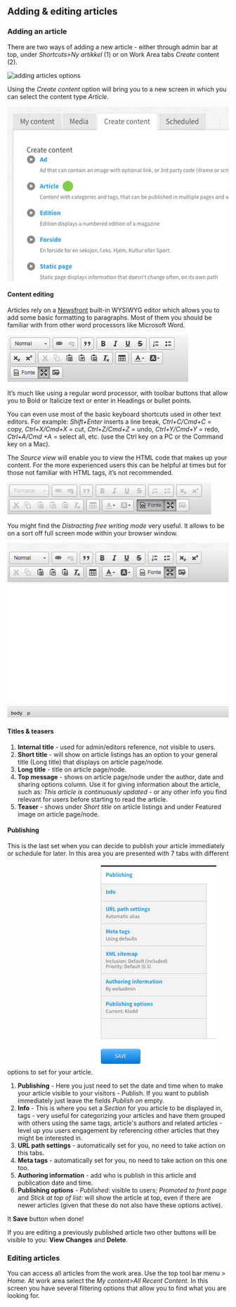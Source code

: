 ## Adding & editing articles

### Adding an article
There are two ways of adding a new article - either through admin bar at top, under _Shortcuts>Ny artikkel_ (1) or on Work Area tabs _Create_ content (2).

![adding articles options](/img/add-article-options.png)

Using the _Create content_ option will bring you to a new screen in which you can select the content type _Article_.

![adding articles options](/img/add-article.png)

#### Content editing

Articles rely on a <a href="http://www.newsfront.no">Newsfront</a> built-in WYSIWYG editor which allows you to add some basic formatting to paragraphs. Most of them you should be familiar with from other word processors like Microsoft Word.

![WYSIWYG editor](/img/wysiwyg-editor.png "WYSIWYG editor")

It’s much like using a regular word processor, with toolbar buttons that allow you to Bold or Italicize text or enter in Headings or bullet points.

You can even use most of the basic keyboard shortcuts used in other text editors. For example: _Shift+Enter_ inserts a line break, _Ctrl+C/Cmd+C_ = copy, _Ctrl+X/Cmd+X_ = cut, _Ctrl+Z/Cmd+Z_ = undo, _Ctrl+Y/Cmd+Y_ = redo, _Ctrl+A/Cmd +A_ = select all, etc. (use the Ctrl key on a PC or the Command key on a Mac).

The _Source view_ will enable you to view the HTML code that makes up your content. For the more experienced users this can be helpful at times but for those not familiar with HTML tags, it’s not recommended.

![Source view](/img/source-view.png)

You might find the _Distracting free writing mode_ very useful. It allows to be on a sort off full screen mode within your browser window.

![Distraction free writing mode](/img/distraction-free-mode.png)

#### Titles & teasers
1. **Internal title** - used for admin/editors reference, not visible to users.
2. **Short title** - will show on article listings has an option to your general title (Long title) that displays on article page/node.
3. **Long title** - title on article page/node.
4. **Top message** - shows on article page/node under the author, date and sharing options column. Use it for giving information about the article, such as: _This article is continuously updated_ - or any other info you find relevant for users before starting to read the article.
5. **Teaser** - shows under _Short title_ on article listings and under Featured image on article page/node.

#### Publishing
This is the last set when you can decide to publish your article immediately or schedule for later. In this area you are presented with 7 tabs with different options to set for your article.
![Source view](/img/publishing-options.png)

1. **Publishing** - Here you just need to set the date and time when to make your article visible to your visitors - Publish. If you want to publish immediately just leave the fields _Publish on_ empty.
2. **Info** - This is where you set a _Section_ for you article to be displayed in, tags - very useful for categorizing your articles and have them grouped with others using the same tags, article's authors and related articles - level up you users engagement by referencing other articles that they might be interested in.
3. **URL path settings** - automatically set for you, no need to take action on this tabs.
4. **Meta tags** - automatically set for you, no need to take action on this one too.
5. **Authoring information** - add who is publish in this article and publication date and time.
6. **Publishing options** - _Published_: visible to users; _Promoted to front page_ and _Stick at top of list_: will show the article at top, even if there are newer articles (given that these do not also have these options active).

It **Save** button when done!

If you are editing a previously published article two other buttons will be visible to you: **View Changes** and **Delete**. 
	

### Editing articles
You can access all articles from the work area. Use the top tool bar menu > _Home._ At work area select the _My content>All Recent Content_. In this screen you have several filtering options that allow you to find what you are looking for.

